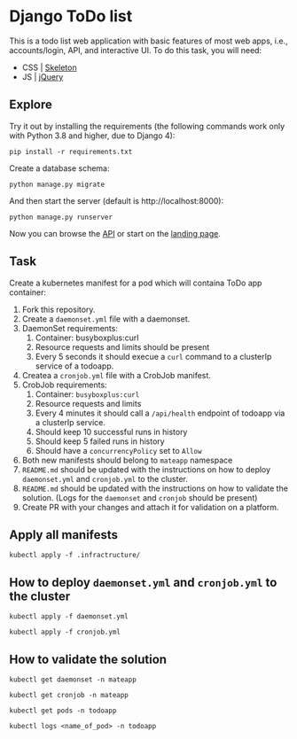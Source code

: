 # Django ToDo list

This is a todo list web application with basic features of most web apps, i.e., accounts/login, API, and interactive UI. To do this task, you will need:

- CSS | [Skeleton](http://getskeleton.com/)
- JS | [jQuery](https://jquery.com/)

## Explore

Try it out by installing the requirements (the following commands work only with Python 3.8 and higher, due to Django 4):

```
pip install -r requirements.txt
```

Create a database schema:

```
python manage.py migrate
```

And then start the server (default is http://localhost:8000):

```
python manage.py runserver
```

Now you can browse the [API](http://localhost:8000/api/) or start on the [landing page](http://localhost:8000/).

## Task

Create a kubernetes manifest for a pod which will containa ToDo app container:

1. Fork this repository.
1. Create a `daemonset.yml` file with a daemonset.
1. DaemonSet requirements:
   1. Container: busyboxplus:curl
   1. Resource requests and limits should be present
   1. Every 5 seconds it should execue a `curl` command to a clusterIp service of a todoapp.
1. Createa a `cronjob.yml` file with a CrobJob manifest.
1. CrobJob requirements:
   1. Container: `busyboxplus:curl`
   1. Resource requests and limits
   1. Every 4 minutes it should call a `/api/health` endpoint of todoapp via a clusterIp service.
   1. Should keep 10 successful runs in history
   1. Should keep 5 failed runs in history
   1. Should have a `concurrencyPolicy` set to `Allow`
1. Both new manifests should belong to `mateapp` namespace
1. `README.md` should be updated with the instructions on how to deploy `daemonset.yml` and `cronjob.yml` to the cluster.
1. `README.md` should be updated with the instructions on how to validate the solution. (Logs for the `daemonset` and `cronjob` should be present)
1. Create PR with your changes and attach it for validation on a platform.

## Apply all manifests

```
kubectl apply -f .infractructure/
```

## How to deploy `daemonset.yml` and `cronjob.yml` to the cluster

```
kubectl apply -f daemonset.yml
```

```
kubectl apply -f cronjob.yml
```

## How to validate the solution

```
kubectl get daemonset -n mateapp
```

```
kubectl get cronjob -n mateapp
```

```
kubectl get pods -n todoapp
```

```
kubectl logs <name_of_pod> -n todoapp
```

